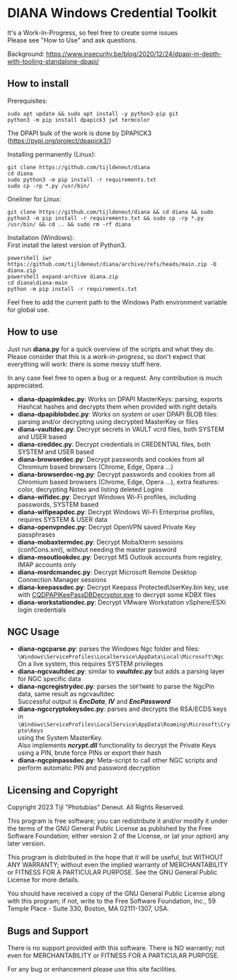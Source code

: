 # DIANA Windows Credential Toolkit

It's a Work-In-Progress, so feel free to create some issues  
Please see "How to Use" and ask questions.  

Background: https://www.insecurity.be/blog/2020/12/24/dpapi-in-depth-with-tooling-standalone-dpapi/

## How to install
Prerequisites:  
```
sudo apt update && sudo apt install -y python3-pip git  
python3 -m pip install dpapick3 jwt termcolor
```

The DPAPI bulk of the work is done by DPAPICK3 (https://pypi.org/project/dpapick3/)

Installing permanently (Linux):  
```
git clone https://github.com/tijldeneut/diana  
cd diana  
sudo python3 -m pip install -r requirements.txt
sudo cp -rp *.py /usr/bin/
```

Oneliner for Linux:  
```
git clone https://github.com/tijldeneut/diana && cd diana && sudo python3 -m pip install -r requirements.txt && sudo cp -rp *.py /usr/bin/ && cd .. && sudo rm -rf diana
```

Installation (Windows):  
First install the latest version of Python3.  
```
powershell iwr https://github.com/tijldeneut/diana/archive/refs/heads/main.zip -O diana.zip  
powershell expand-archive diana.zip  
cd diana\diana-main  
python -m pip install -r requirements.txt
```

Feel free to add the current path to the Windows Path environment variable for global use.

## How to use

Just run **diana.py** for a quick overview of the scripts and what they do.
Please consider that this is a *work-in-progress*, so don't expect that everything
will work: there is some messy stuff here.  

In any case feel free to open a bug or a request. Any contribution is much 
appreciated.  

- **diana-dpapimkdec.py**: Works on DPAPI MasterKeys: parsing, exports Hashcat hashes and decrypts them when provided with right details
- **diana-dpapiblobdec.py**: Works on *system* or *user* DPAPI BLOB files: parsing and/or decrypting using decrypted MasterKey or files
- **diana-vaultdec.py**: Decrypt secrets in VAULT vcrd files, both SYSTEM and USER based
- **diana-creddec.py**: Decrypt credentials in CREDENTIAL files, both SYSTEM and USER based
- **diana-browserdec.py**: Decrypt passwords and cookies from all Chromium based browsers (Chrome, Edge, Opera ...)
- **diana-browserdec-ng.py**: Decrypt passwords and cookies from all Chromium based browsers (Chrome, Edge, Opera ...), extra features: color, decrypting Notes and listing deleted Logins
- **diana-wifidec.py**: Decrypt Windows Wi-Fi profiles, including passwords, SYSTEM based
- **diana-wifipeapdec.py**: Decrypt Windows Wi-Fi Enterprise profiles, requires SYSTEM & USER data
- **diana-openvpndec.py**: Decrypt OpenVPN saved Private Key passphrases
- **diana-mobaxtermdec.py**: Decrypt MobaXterm sessions (confCons.xml), without needing the master password
- **diana-msoutlookdec.py**: Decrypt MS Outlook accounts from registry, IMAP accounts only
- **diana-msrdcmandec.py**: Decrypt Microsoft Remote Desktop Connection Manager sessions
- **diana-keepassdec.py**: Decrypt Keepass ProtectedUserKey.bin key, use with [CQDPAPIKeePassDBDecryptor.exe](https://cqureacademy.com/blog/windows-internals/black-hat) to decrypt some KDBX files
- **diana-workstationdec.py**: Decrypt VMware Workstation vSphere/ESXi login credentials

## NGC Usage

- **diana-ngcparse.py**: parses the Windows Ngc folder and files:  
  ``\Windows\ServiceProfiles\LocalService\AppData\Local\Microsoft\Ngc``  
  On a live system, this requires SYSTEM privileges
- **diana-ngcvaultdec.py**: similar to ***vaultdec.py*** but adds a parsing layer for NGC specific data
- **diana-ngcregistrydec.py**: parses the ``SOFTWARE`` to parse the NgcPin data, same result as ngcvaultdec  
Successful output is ***EncData***, ***IV*** and ***EncPassword***
- **diana-ngccryptokeysdec.py**: parses and decrypts the RSA/ECDS keys in  
``\Windows\ServiceProfiles\LocalService\AppData\Roaming\Microsoft\Crypto\Keys``  
using the System MasterKey.  
Also implements ***ncrypt.dll*** functionality to decrypt the Private Keys using a PIN, brute force PINs or export their hash
- **diana-ngcpinpassdec.py**: Meta-script to call other NGC scripts and perform automatic PIN and password decryption

## Licensing and Copyright

Copyright 2023 Tijl "Photubias" Deneut. All Rights Reserved.

This program is free software; you can redistribute it and/or
modify it under the terms of the GNU General Public License
as published by the Free Software Foundation; either version 2
of the License, or (at your option) any later version.

This program is distributed in the hope that it will be useful,
but WITHOUT ANY WARRANTY; without even the implied warranty of
MERCHANTABILITY or FITNESS FOR A PARTICULAR PURPOSE.  See the
GNU General Public License for more details.

You should have received a copy of the GNU General Public License
along with this program; if not, write to the Free Software
Foundation, Inc., 59 Temple Place - Suite 330, Boston, MA
02111-1307, USA.

## Bugs and Support

There is no support provided with this software. There is NO
warranty; not even for MERCHANTABILITY or FITNESS FOR A PARTICULAR
PURPOSE.

For any bug or enhancement please use this site facilities.
